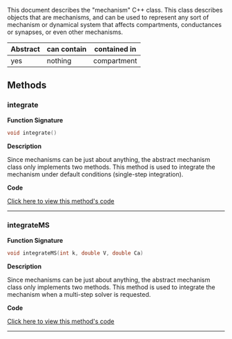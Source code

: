 
This document describes the "mechanism" C++ class.
This class describes objects that are mechanisms, and
can be used to represent any sort of mechanism or dynamical
system that affects compartments, conductances or synapses,
or even other mechanisms.

| Abstract | can contain | contained in |
| --------  | ------ | -------  |
| yes |  nothing | compartment |




## Methods



### integrate

**Function Signature**

```C++
void integrate() 
```

**Description**


Since mechanisms can be just about anything, the abstract
mechanism class only implements two methods. 
This method is used to integrate the mechanism under default 
conditions (single-step integration). 



 **Code**

[Click here to view this method's code](https://github.com/sg-s/xolotl/blob/master/c%2B%2B/mechanism.hpp#L87)

-------



### integrateMS

**Function Signature**

```C++
void integrateMS(int k, double V, double Ca) 
```

**Description**


Since mechanisms can be just about anything, the abstract
mechanism class only implements two methods. 
This method is used to integrate the mechanism when a multi-step
solver is requested. 



 **Code**

[Click here to view this method's code](https://github.com/sg-s/xolotl/blob/master/c%2B%2B/mechanism.hpp#L98)

-------

